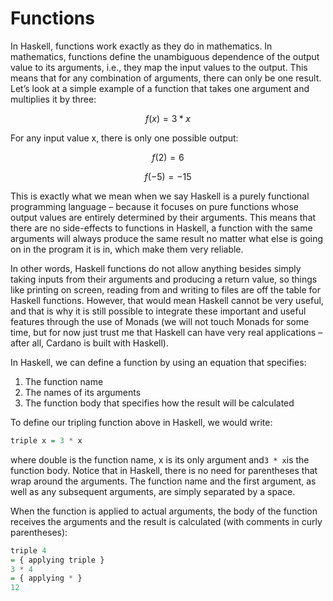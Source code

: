# Functions

In Haskell, functions work exactly as they do in mathematics. In mathematics, functions define the unambiguous dependence of the output value to its arguments, i.e., they map the input values to the output. This means that for any combination of arguments, there can only be one result. Let’s look at a simple example of a function that takes one argument and multiplies it by three:

$$
f (x) = 3 * x
$$

 For any input value x, there is only one possible output:

$$
f (2) = 6
$$

$$
f ( -5) = -15
$$

This is exactly what we mean when we say Haskell is a purely functional programming language – because it focuses on pure functions whose output values are entirely determined by their arguments. This means that there are no side-effects to functions in Haskell, a function with the same arguments will always produce the same result no matter what else is going on in the program it is in, which make them very reliable.

In other words, Haskell functions do not allow anything besides simply taking inputs from their arguments and producing a return value, so things like printing on screen, reading from and writing to files are off the table for Haskell functions. However, that would mean Haskell cannot be very useful, and that is why it is still possible to integrate these important and useful features through the use of Monads \(we will not touch Monads for some time, but for now just trust me that Haskell can have very real applications – after all, Cardano is built with Haskell\).

In Haskell, we can define a function by using an equation that specifies:

1. The function name
2. The names of its arguments
3. The function body that specifies how the result will be calculated

To define our tripling function above in Haskell, we would write:

```haskell
triple x = 3 * x
```

where double is the function name, x is its only argument and`3 * x`is the function body. Notice that in Haskell, there is no need for parentheses that wrap around the arguments. The function name and the first argument, as well as any subsequent arguments, are simply separated by a space.

When the function is applied to actual arguments, the body of the function receives the arguments and the result is calculated \(with comments in curly parentheses\):

```haskell
triple 4
= { applying triple }
3 * 4
= { applying * } 
12
```

